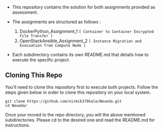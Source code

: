 - This repository contains the solution for both assignments provided as assessment.
- The assignments are structured as follows : 
    1. DockerPython_Assignment_1 `[ Container to Container Encrypted File Transfer ]`
    2. OpenStackAnsible_Assignment_2 `[ Instance Migration and Evacuation from Compute Node ]`
    
- Each subdirectory contains its own README.md that details how to execute the specific project.

## Cloning This Repo

You'll need to clone this repository first to execute both projects. Follow the steps given below in order to clone this repository on your local system.


```
git clone https://github.com/nirmik379kale/Neueda.git
cd Neueda/
```

Once your moved to the repo directory, you will the above mentioned subdirectories. Please cd to the desired one and read the README.md for instructions.
